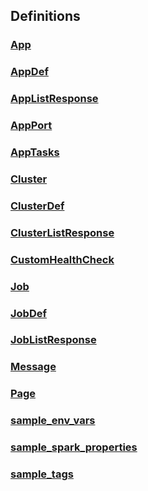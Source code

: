 
<a name="definitions"></a>
## Definitions

<a name="ref-app"></a>
### [App](definitions/App.md#app)

<a name="ref-appdef"></a>
### [AppDef](definitions/AppDef.md#appdef)

<a name="ref-applistresponse"></a>
### [AppListResponse](definitions/AppListResponse.md#applistresponse)

<a name="ref-appport"></a>
### [AppPort](definitions/AppPort.md#appport)

<a name="ref-apptasks"></a>
### [AppTasks](definitions/AppTasks.md#apptasks)

<a name="ref-cluster"></a>
### [Cluster](definitions/Cluster.md#cluster)

<a name="ref-clusterdef"></a>
### [ClusterDef](definitions/ClusterDef.md#clusterdef)

<a name="ref-clusterlistresponse"></a>
### [ClusterListResponse](definitions/ClusterListResponse.md#clusterlistresponse)

<a name="ref-customhealthcheck"></a>
### [CustomHealthCheck](definitions/CustomHealthCheck.md#customhealthcheck)

<a name="ref-job"></a>
### [Job](definitions/Job.md#job)

<a name="ref-jobdef"></a>
### [JobDef](definitions/JobDef.md#jobdef)

<a name="ref-joblistresponse"></a>
### [JobListResponse](definitions/JobListResponse.md#joblistresponse)

<a name="ref-message"></a>
### [Message](definitions/Message.md#message)

<a name="ref-page"></a>
### [Page](definitions/Page.md#page)

<a name="ref-sample_env_vars"></a>
### [sample_env_vars](definitions/sample_env_vars.md#sample_env_vars)

<a name="ref-sample_spark_properties"></a>
### [sample_spark_properties](definitions/sample_spark_properties.md#sample_spark_properties)

<a name="ref-sample_tags"></a>
### [sample_tags](definitions/sample_tags.md#sample_tags)


